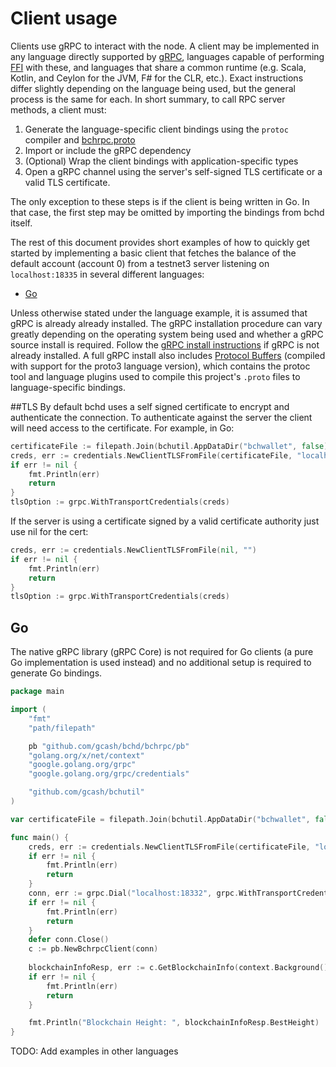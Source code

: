 # Client usage

Clients use gRPC to interact with the node.  A client may be implemented in any
language directly supported by [gRPC](http://www.grpc.io/), languages capable of
performing [FFI](https://en.wikipedia.org/wiki/Foreign_function_interface) with
these, and languages that share a common runtime (e.g. Scala, Kotlin, and Ceylon
for the JVM, F# for the CLR, etc.).  Exact instructions differ slightly
depending on the language being used, but the general process is the same for
each.  In short summary, to call RPC server methods, a client must:

1. Generate the language-specific client bindings using the `protoc` compiler and [bchrpc.proto](.../bchrpc.proto)
2. Import or include the gRPC dependency
3. (Optional) Wrap the client bindings with application-specific types
4. Open a gRPC channel using the server's self-signed TLS certificate or a valid TLS certificate.

The only exception to these steps is if the client is being written in Go.  In
that case, the first step may be omitted by importing the bindings from
bchd itself.

The rest of this document provides short examples of how to quickly get started
by implementing a basic client that fetches the balance of the default account
(account 0) from a testnet3 server listening on `localhost:18335` in several
different languages:

- [Go](#go)

Unless otherwise stated under the language example, it is assumed that
gRPC is already already installed.  The gRPC installation procedure
can vary greatly depending on the operating system being used and
whether a gRPC source install is required.  Follow the [gRPC install
instructions](https://github.com/grpc/grpc/blob/master/INSTALL) if
gRPC is not already installed.  A full gRPC install also includes
[Protocol Buffers](https://github.com/google/protobuf) (compiled with
support for the proto3 language version), which contains the protoc
tool and language plugins used to compile this project's `.proto`
files to language-specific bindings.

##TLS
By default bchd uses a self signed certificate to encrypt and authenticate the
connection. To authenticate against the server the client will need access to the
certificate. For example, in Go:
```go
certificateFile := filepath.Join(bchutil.AppDataDir("bchwallet", false), "rpc.cert")
creds, err := credentials.NewClientTLSFromFile(certificateFile, "localhost")
if err != nil {
    fmt.Println(err)
    return
}
tlsOption := grpc.WithTransportCredentials(creds)
```

If the server is using a certificate signed by a valid certificate authority just use nil for the cert:
```go
creds, err := credentials.NewClientTLSFromFile(nil, "")
if err != nil {
    fmt.Println(err)
    return
}
tlsOption := grpc.WithTransportCredentials(creds)
```

## Go

The native gRPC library (gRPC Core) is not required for Go clients (a
pure Go implementation is used instead) and no additional setup is
required to generate Go bindings.

```Go
package main

import (
	"fmt"
	"path/filepath"

	pb "github.com/gcash/bchd/bchrpc/pb"
	"golang.org/x/net/context"
	"google.golang.org/grpc"
	"google.golang.org/grpc/credentials"

	"github.com/gcash/bchutil"
)

var certificateFile = filepath.Join(bchutil.AppDataDir("bchwallet", false), "rpc.cert")

func main() {
	creds, err := credentials.NewClientTLSFromFile(certificateFile, "localhost")
	if err != nil {
		fmt.Println(err)
		return
	}
	conn, err := grpc.Dial("localhost:18332", grpc.WithTransportCredentials(creds))
	if err != nil {
		fmt.Println(err)
		return
	}
	defer conn.Close()
	c := pb.NewBchrpcClient(conn)
	
	blockchainInfoResp, err := c.GetBlockchainInfo(context.Background(), &pb.GetBlockchainInfoRequest{})
	if err != nil {
		fmt.Println(err)
		return
	}

	fmt.Println("Blockchain Height: ", blockchainInfoResp.BestHeight)
}
```

TODO: Add examples in other languages
